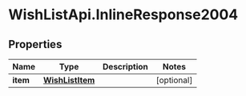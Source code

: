 # WishListApi.InlineResponse2004

## Properties
Name | Type | Description | Notes
------------ | ------------- | ------------- | -------------
**item** | [**WishListItem**](WishListItem.md) |  | [optional] 


